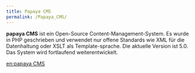 ```yaml
---
title: Papaya CMS
permalink: /Papaya_CMS/
---
```


**papaya CMS** ist ein Open-Source Content-Management-System. Es wurde in PHP geschrieben und verwendet nur offene Standards wie XML für die Datenhaltung oder XSLT als Template-sprache. Die aktuelle Version ist 5.0. Das System wird fortlaufend weiterentwickelt.

[en:papaya CMS](/en:papaya_CMS.md)